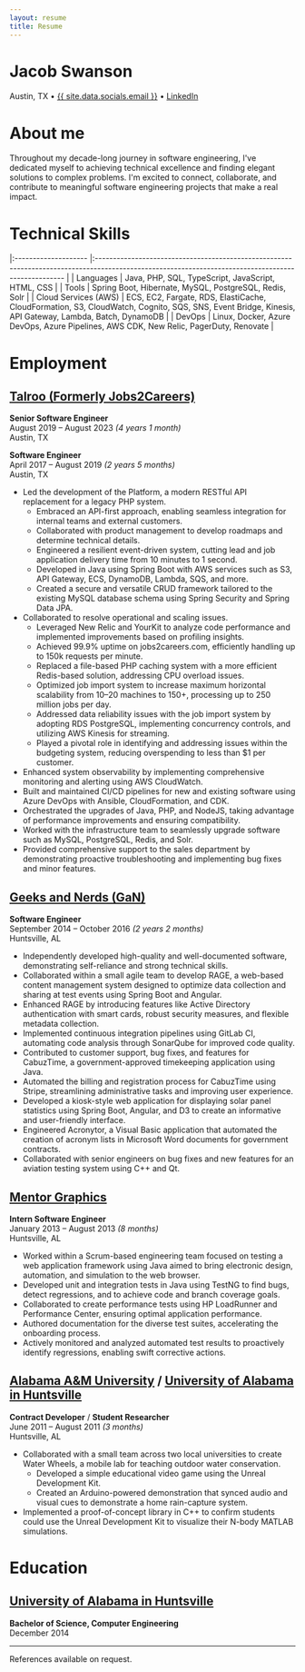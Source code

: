 ```yaml
---
layout: resume
title: Resume
---
```


<h1 class="centered">Jacob Swanson</h1>

<p class="centered">
Austin, TX • <a href="{{ site.data.socials.email_url }}">{{ site.data.socials.email }}</a> • <a href="{{ site.data.socials.linkedin_url }}">LinkedIn</a>
</p>

# About me

Throughout my decade-long journey in software engineering, I've dedicated myself to achieving technical excellence and finding elegant solutions to complex problems. 
I'm excited to connect, collaborate, and contribute to meaningful software engineering projects that make a real impact.

# Technical Skills

|:-------------------- |:--------------------------------------------------------------------------------------------------------------------------------------------------- |
| Languages            | Java, PHP, SQL, TypeScript, JavaScript, HTML, CSS                                                                                                   |
| Tools                | Spring Boot, Hibernate, MySQL, PostgreSQL, Redis, Solr                                                                                              |
| Cloud Services (AWS) | ECS, EC2, Fargate, RDS, ElastiCache, CloudFormation, S3, CloudWatch, Cognito, SQS, SNS, Event Bridge, Kinesis, API Gateway, Lambda, Batch, DynamoDB |
| DevOps               | Linux, Docker, Azure DevOps, Azure Pipelines, AWS CDK, New Relic, PagerDuty, Renovate                                                               |

# Employment

## [Talroo (Formerly Jobs2Careers)](https://www.talroo.com/)

**Senior Software Engineer**<br/>
August 2019 – August 2023 _(4 years 1 month)_<br/>
Austin, TX

**Software Engineer**<br/>
April 2017 – August 2019 _(2 years 5 months)_<br/>
Austin, TX

* Led the development of the Platform, a modern RESTful API replacement for a legacy PHP system.
    * Embraced an API-first approach, enabling seamless integration for internal teams and external customers.
    * Collaborated with product management to develop roadmaps and determine technical details.
    * Engineered a resilient event-driven system, cutting lead and job application delivery time from 10 minutes to 1 second.
    * Developed in Java using Spring Boot with AWS services such as S3, API Gateway, ECS, DynamoDB, Lambda, SQS, and more.
    * Created a secure and versatile CRUD framework tailored to the existing MySQL database schema using Spring Security and Spring Data JPA.
* Collaborated to resolve operational and scaling issues.
  * Leveraged New Relic and YourKit to analyze code performance and implemented improvements based on profiling insights.
  * Achieved 99.9% uptime on jobs2careers.com, efficiently handling up to 150k requests per minute.
  * Replaced a file-based PHP caching system with a more efficient Redis-based solution, addressing CPU overload issues.
  * Optimized job import system to increase maximum horizontal scalability from 10–20 machines to 150+, processing up to 250 million jobs per day.
  * Addressed data reliability issues with the job import system by adopting RDS PostgreSQL, implementing concurrency controls, and utilizing AWS Kinesis for streaming.
  * Played a pivotal role in identifying and addressing issues within the budgeting system, reducing overspending to less than $1 per customer.
* Enhanced system observability by implementing comprehensive monitoring and alerting using AWS CloudWatch.
* Built and maintained CI/CD pipelines for new and existing software using Azure DevOps with Ansible, CloudFormation, and CDK.
* Orchestrated the upgrades of Java, PHP, and NodeJS, taking advantage of performance improvements and ensuring compatibility.
* Worked with the infrastructure team to seamlessly upgrade software such as MySQL, PostgreSQL, Redis, and Solr.
* Provided comprehensive support to the sales department by demonstrating proactive troubleshooting and implementing bug fixes and minor features.

## [Geeks and Nerds (GaN)](https://www.geeksandnerds.com/)

**Software Engineer**<br/>
September 2014 – October 2016 _(2 years 2 months)_<br/>
Huntsville, AL

* Independently developed high-quality and well-documented software, demonstrating self-reliance and strong technical skills.
* Collaborated within a small agile team to develop RAGE, a web-based content management system designed to optimize data collection and sharing at test events using Spring Boot and Angular.
* Enhanced RAGE by introducing features like Active Directory authentication with smart cards, robust security measures, and flexible metadata collection.
* Implemented continuous integration pipelines using GitLab CI, automating code analysis through SonarQube for improved code quality.
* Contributed to customer support, bug fixes, and features for CabuzTime, a government-approved timekeeping application using Java.
* Automated the billing and registration process for CabuzTime using Stripe, streamlining administrative tasks and improving user experience.
* Developed a kiosk-style web application for displaying solar panel statistics using Spring Boot, Angular, and D3 to create an informative and user-friendly interface.
* Engineered Acronytor, a Visual Basic application that automated the creation of acronym lists in Microsoft Word documents for government contracts.
* Collaborated with senior engineers on bug fixes and new features for an aviation testing system using C++ and Qt.

## [Mentor Graphics](https://www.mentor.com/)

**Intern Software Engineer**<br/>
January 2013 – August 2013 _(8 months)_<br/>
Huntsville, AL

* Worked within a Scrum-based engineering team focused on testing a web application framework using Java aimed to bring electronic design, automation, and simulation to the web browser.
* Developed unit and integration tests in Java using TestNG to find bugs, detect regressions, and to achieve code and branch coverage goals.
* Collaborated to create performance tests using HP LoadRunner and Performance Center, ensuring optimal application performance.
* Authored documentation for the diverse test suites, accelerating the onboarding process.
* Actively monitored and analyzed automated test results to proactively identify regressions, enabling swift corrective actions.

## [Alabama A&M University](https://www.aamu.edu/) / [University of Alabama in Huntsville](https://www.uah.edu/)

**Contract Developer** / **Student Researcher**<br/>
June 2011 – August 2011 _(3 months)_<br/>
Huntsville, AL

* Collaborated with a small team across two local universities to create Water Wheels, a mobile lab for teaching outdoor water conservation.
  * Developed a simple educational video game using the Unreal Development Kit.
  * Created an Arduino-powered demonstration that synced audio and visual cues to demonstrate a home rain-capture system.
* Implemented a proof-of-concept library in C++ to confirm students could use the Unreal Development Kit to visualize their N-body MATLAB simulations.

# Education

## [University of Alabama in Huntsville](https://www.uah.edu/)

**Bachelor of Science, Computer Engineering**<br/>
December 2014

---

References available on request.